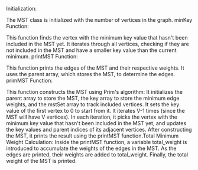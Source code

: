 Initialization:

The MST class is initialized with the number of vertices in the graph.
minKey Function:

This function finds the vertex with the minimum key value that hasn't been included in the MST yet. It iterates through all vertices, checking if they are not included in the MST and have a smaller key value than the current minimum.
printMST Function:

This function prints the edges of the MST and their respective weights. It uses the parent array, which stores the MST, to determine the edges.
primMST Function:

This function constructs the MST using Prim's algorithm:
It initializes the parent array to store the MST, the key array to store the minimum edge weights, and the mstSet array to track included vertices.
It sets the key value of the first vertex to 0 to start from it.
It iterates V-1 times (since the MST will have V vertices).
In each iteration, it picks the vertex with the minimum key value that hasn't been included in the MST yet, and updates the key values and parent indices of its adjacent vertices.
After constructing the MST, it prints the result using the printMST function.Total Minimum Weight Calculation:
Inside the printMST function, a variable total_weight is introduced to accumulate the weights of the edges in the MST.
As the edges are printed, their weights are added to total_weight.
Finally, the total weight of the MST is printed.
